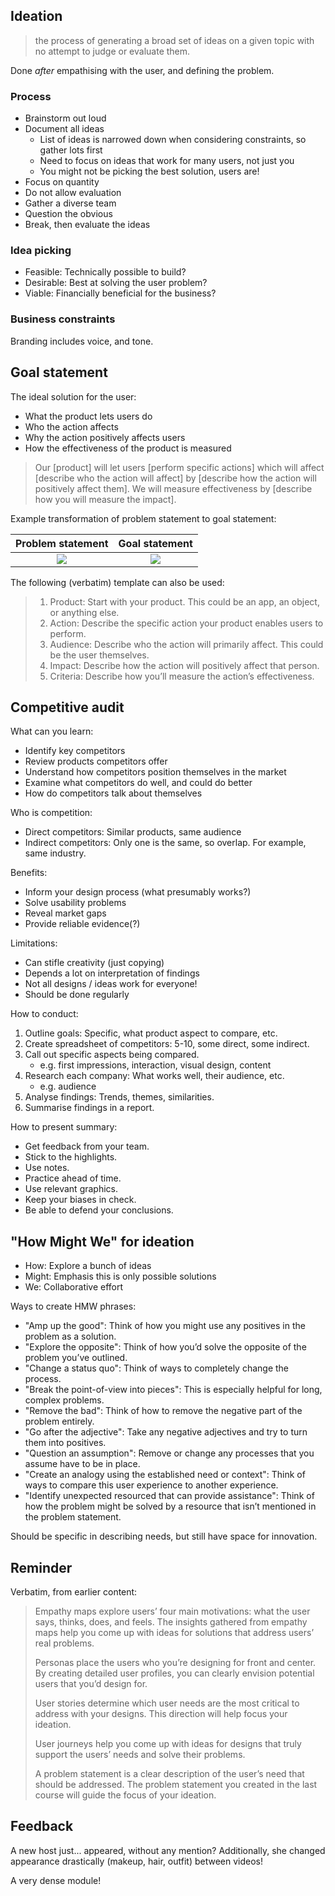 ## Ideation

> the process of generating a broad set of ideas on a given topic with no attempt to judge or evaluate them.

Done _after_ empathising with the user, and defining the problem.

### Process

- Brainstorm out loud
- Document all ideas
  - List of ideas is narrowed down when considering constraints, so gather lots first
  - Need to focus on ideas that work for many users, not just you
  - You might not be picking the best solution, users are!
- Focus on quantity
- Do not allow evaluation
- Gather a diverse team
- Question the obvious
- Break, then evaluate the ideas

### Idea picking

- Feasible: Technically possible to build?
- Desirable: Best at solving the user problem?
- Viable: Financially beneficial for the business?

### Business constraints

Branding includes voice, and tone.

## Goal statement

The ideal solution for the user:

- What the product lets users do
- Who the action affects
- Why the action positively affects users
- How the effectiveness of the product is measured

> Our [product] will let users [perform specific actions] which will affect [describe who the action will affect] by [describe how the action will positively affect them]. We will measure effectiveness by [describe how you will measure the impact].

Example transformation of problem statement to goal statement:

|          Problem statement          |        Goal statement         |
| :---------------------------------: | :---------------------------: |
| ![](/files/problem%20statement.png) | ![](/files/goalstatement.png) |

The following (verbatim) template can also be used:

> 1. Product: Start with your product. This could be an app, an object, or anything else.
> 2. Action: Describe the specific action your product enables users to perform.
> 3. Audience: Describe who the action will primarily affect. This could be the user themselves.
> 4. Impact: Describe how the action will positively affect that person.
> 5. Criteria: Describe how you’ll measure the action’s effectiveness.

## Competitive audit

What can you learn:

- Identify key competitors
- Review products competitors offer
- Understand how competitors position themselves in the market
- Examine what competitors do well, and could do better
- How do competitors talk about themselves

Who is competition:

- Direct competitors: Similar products, same audience
- Indirect competitors: Only one is the same, so overlap. For example, same industry.

Benefits:

- Inform your design process (what presumably works?)
- Solve usability problems
- Reveal market gaps
- Provide reliable evidence(?)

Limitations:

- Can stifle creativity (just copying)
- Depends a lot on interpretation of findings
- Not all designs / ideas work for everyone!
- Should be done regularly

How to conduct:

1. Outline goals: Specific, what product aspect to compare, etc.
2. Create spreadsheet of competitors: 5-10, some direct, some indirect.
3. Call out specific aspects being compared.
   - e.g. first impressions, interaction, visual design, content
4. Research each company: What works well, their audience, etc.
   - e.g. audience
5. Analyse findings: Trends, themes, similarities.
6. Summarise findings in a report.

How to present summary:

- Get feedback from your team.
- Stick to the highlights.
- Use notes.
- Practice ahead of time.
- Use relevant graphics.
- Keep your biases in check.
- Be able to defend your conclusions.

## "How Might We" for ideation

- How: Explore a bunch of ideas
- Might: Emphasis this is only possible solutions
- We: Collaborative effort

Ways to create HMW phrases:

- "Amp up the good": Think of how you might use any positives in the problem as a solution.
- "Explore the opposite": Think of how you’d solve the opposite of the problem you’ve outlined.
- "Change a status quo": Think of ways to completely change the process.
- "Break the point-of-view into pieces": This is especially helpful for long, complex problems.
- "Remove the bad": Think of how to remove the negative part of the problem entirely.
- "Go after the adjective": Take any negative adjectives and try to turn them into positives.
- "Question an assumption": Remove or change any processes that you assume have to be in place.
- "Create an analogy using the established need or context": Think of ways to compare this user experience to another experience.
- "Identify unexpected resourced that can provide assistance": Think of how the problem might be solved by a resource that isn’t mentioned in the problem statement.

Should be specific in describing needs, but still have space for innovation.

## Reminder

Verbatim, from earlier content:

> Empathy maps explore users’ four main motivations: what the user says, thinks, does, and feels. The insights gathered from empathy maps help you come up with ideas for solutions that address users’ real problems.
>
> Personas place the users who you’re designing for front and center. By creating detailed user profiles, you can clearly envision potential users that you’d design for.
>
> User stories determine which user needs are the most critical to address with your designs. This direction will help focus your ideation.
>
> User journeys help you come up with ideas for designs that truly support the users’ needs and solve their problems.
>
> A problem statement is a clear description of the user’s need that should be addressed. The problem statement you created in the last course will guide the focus of your ideation.

## Feedback

A new host just... appeared, without any mention? Additionally, she changed appearance drastically (makeup, hair, outfit) between videos!

A very dense module!
